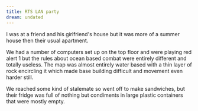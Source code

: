 ```yaml
---
title: RTS LAN party
dream: undated
---
```


I was at a friend and his girlfriend's house but it was more of a summer house then their usual apartment.

We had a number of computers set up on the top floor and were playing red alert 1 but the rules about ocean based combat were entirely different and totally useless.
The map was almost entirely water based with a thin layer of rock encircling it which made base building difficult and movement even harder still.

We reached some kind of stalemate so went off to make sandwiches, but their fridge was full of nothing but condiments in large plastic containers that were mostly empty.